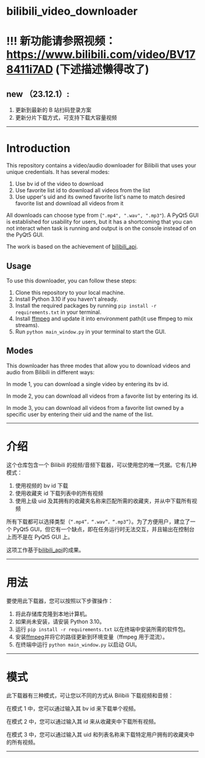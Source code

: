 # bilibili_video_downloader

# !!! 新功能请参照视频：https://www.bilibili.com/video/BV178411i7AD (下述描述懒得改了)

## new （23.12.1）:

1. 更新到最新的 B 站扫码登录方案
2. 更新分片下载方式，可支持下载大容量视频

---

# Introduction

This repository contains a video/audio downloader for Bilibili that uses your unique credentials. It has several modes:

1. Use bv id of the video to download
2. Use favorite list id to download all videos from the list
3. Use upper's uid and its owned favorite list's name to match desired favorite list and download all videos from it

All downloads can choose type from (`".mp4", ".wav", ".mp3"`). A PyQt5 GUI is established for usability for users, but it has a shortcoming that you can not interact when task is running and output is on the console instead of on the PyQt5 GUI.

The work is based on the achievement of [bilibili_api](https://github.com/MoyuScript/bilibili-api).

## Usage

To use this downloader, you can follow these steps:

1. Clone this repository to your local machine.
2. Install Python 3.10 if you haven't already.
3. Install the required packages by running `pip install -r requirements.txt` in your terminal.
4. Install [ffmpeg](https://ffmpeg.org/download.html) and update it into environment path(it use ffmpeg to mix streams).
5. Run `python main_window.py` in your terminal to start the GUI.

## Modes

This downloader has three modes that allow you to download videos and audio from Bilibili in different ways:

In mode 1, you can download a single video by entering its bv id.

In mode 2, you can download all videos from a favorite list by entering its id.

In mode 3, you can download all videos from a favorite list owned by a specific user by entering their uid and the name of the list.

---

# 介绍

这个仓库包含一个 Bilibili 的视频/音频下载器，可以使用您的唯一凭据。它有几种模式：

1. 使用视频的 bv id 下载
2. 使用收藏夹 id 下载列表中的所有视频
3. 使用上级 uid 及其拥有的收藏夹名称来匹配所需的收藏夹，并从中下载所有视频

所有下载都可以选择类型（`“.mp4”，“.wav”，“.mp3”`）。为了方便用户，建立了一个 PyQt5 GUI，但它有一个缺点，即在任务运行时无法交互，并且输出在控制台上而不是在 PyQt5 GUI 上。

这项工作基于[bilibili_api](https://github.com/MoyuScript/bilibili-api)的成果。

---

# 用法

要使用此下载器，您可以按照以下步骤操作：

1. 将此存储库克隆到本地计算机。
2. 如果尚未安装，请安装 Python 3.10。
3. 运行 `pip install -r requirements.txt` 以在终端中安装所需的软件包。
4. 安装[ffmpeg](https://ffmpeg.org/download.html)并将它的路径更新到环境变量（ffmpeg 用于混流）。
5. 在终端中运行 `python main_window.py` 以启动 GUI。

---

# 模式

此下载器有三种模式，可让您以不同的方式从 Bilibili 下载视频和音频：

在模式 1 中，您可以通过输入其 bv id 来下载单个视频。

在模式 2 中，您可以通过输入其 id 来从收藏夹中下载所有视频。

在模式 3 中，您可以通过输入其 uid 和列表名称来下载特定用户拥有的收藏夹中的所有视频。

---
